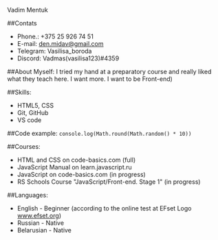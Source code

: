 Vadim Mentuk

##Contats
* Phone.: +375 25 926 74 51
* E-mail: den.midav@gmail.com
* Telegram: Vasilisa_boroda
* Discord: Vadmas(vasilisa123)#4359

##About Myself:
 I tried my hand at a preparatory course and really
liked what they teach here. I want more. I want to be Front-end)

##Skills:
* HTML5, CSS 
* Git, GitHub
* VS code

##Code example:
`console.log(Math.round(Math.random() * 10))`

##Courses:
* HTML and CSS on code-basics.com (full)
* JavaScript Manual on learn.javascript.ru
* JavaScript on code-basics.com (in progress)
* RS Schools Course "JavaScript/Front-end. Stage 1" (in progress)

##Languages:
* English - Beginner (according to the online test at EFset Logo www.efset.org)
* Russian - Native
* Belarusian - Native